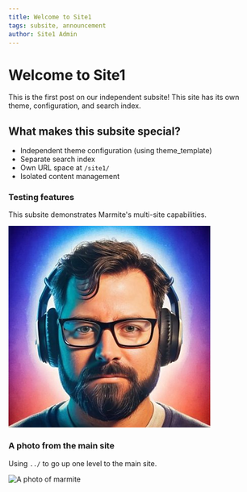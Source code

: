 ```yaml
---
title: Welcome to Site1
tags: subsite, announcement
author: Site1 Admin
---
```


# Welcome to Site1

This is the first post on our independent subsite! This site has its own theme, configuration, and search index.

## What makes this subsite special?

- Independent theme configuration (using theme_template)
- Separate search index
- Own URL space at `/site1/`
- Isolated content management

### Testing features

This subsite demonstrates Marmite's multi-site capabilities.

![A photo of a Bruno](./media/bruno.jpg)


### A photo from the main site

Using `../` to go up one level to the main site.

![A photo of marmite](../media/marmite.jpg)